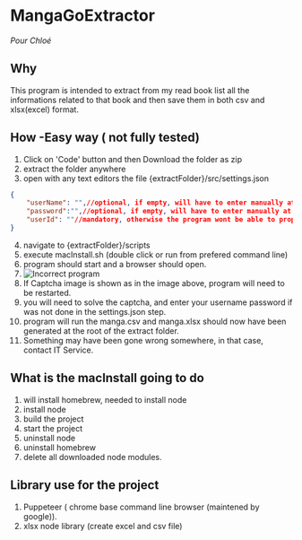 # MangaGoExtractor

*Pour Chloé*

## Why
This program is intended to extract from my read book list all the informations related to that book and then save them in both csv and xlsx(excel) format.

## How -Easy way ( not fully tested)

1. Click on 'Code' button and then Download the folder as zip
2. extract the folder anywhere
3. open with any text editors the file {extractFolder}/src/settings.json

```json
{
    "userName": "",//optional, if empty, will have to enter manually at launch time
    "password":"",//optional, if empty, will have to enter manually at launch time
    "userId": ""//mandatory, otherwise the program wont be able to properly navigate on the website, can be found in profile settings 'Unique id'
}
```
4. navigate to {extractFolder}/scripts
5. execute macInstall.sh (double click or run from prefered command line)
6. program should start and a browser should open.
7. ![Incorrect program](https://github.com/NicolasAfou/MangaGoExtractor/blob/master/Docs/NeedToRestart.png)
8. If Captcha image is shown as in the image above, program will need to be restarted.
9. you will need to solve the captcha, and enter your username password if was not done in the settings.json step.
10. program will run the manga.csv and manga.xlsx should now have been generated at the root of the extract folder.
11. Something may have been gone wrong somewhere, in that case, contact IT Service.


## What is the macInstall going to do

1. will install homebrew, needed to install node
2. install node
3. build the project
4. start the project
5. uninstall node
6. uninstall homebrew
7. delete all downloaded node modules.

## Library use for the project

1. Puppeteer ( chrome base command line browser (maintened by google)).
2. xlsx node library (create excel and csv file)
